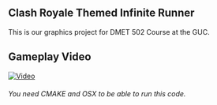 ## Clash Royale Themed Infinite Runner
This is our graphics project for DMET 502 Course at the GUC.

## Gameplay Video
[![Video](https://img.youtube.com/vi/CSetTcO1r_o/0.jpg)](https://youtu.be/CSetTcO1r_o)

###### You need CMAKE and OSX to be able to run this code.
